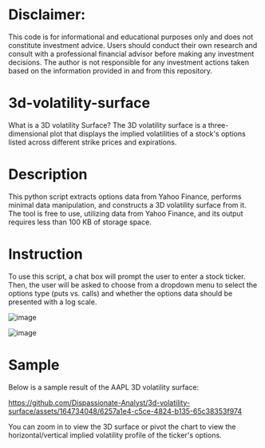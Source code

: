 # Disclaimer: 

This code is for informational and educational purposes only and does not constitute investment advice. Users should conduct their own research and consult with a professional financial advisor before making any investment decisions. The author is not responsible for any investment actions taken based on the information provided in and from this repository.

# 3d-volatility-surface  

What is a 3D volatility Surface?
The 3D volatility surface is a three-dimensional plot that displays the implied volatilities of a stock's options listed across different strike prices and expirations.

# Description
This python script extracts options data from Yahoo Finance, performs minimal data manipulation, and constructs a 3D volatility surface from it. The tool is free to use, utilizing data from Yahoo Finance, and its output requires less than 100 KB of storage space.

# Instruction
To use this script, a chat box will prompt the user to enter a stock ticker. Then, the user will be asked to choose from a dropdown menu to select the options type (puts vs. calls) and whether the options data should be presented with a log scale.

![image](https://github.com/Dispassionate-Analyst/3d-volatility-surface/assets/164734048/a3af8dd7-fb7d-47b2-b565-9e679a3d5048)

![image](https://github.com/Dispassionate-Analyst/3d-volatility-surface/assets/164734048/b0064e85-137a-484a-8ba7-b008fcab71a0)

# Sample 

Below is a sample result of the AAPL 3D volatility surface:

https://github.com/Dispassionate-Analyst/3d-volatility-surface/assets/164734048/6257a1e4-c5ce-4824-b135-65c38353f974


You can zoom in to view the 3D surface or pivot the chart to view the horizontal/vertical implied volatility profile of the ticker's options.


